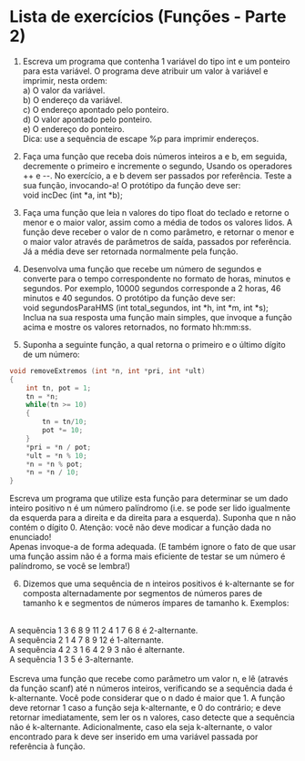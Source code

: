 # Lista de exercícios (Funções - Parte 2)

1. Escreva um programa que contenha 1 variável do tipo int e um ponteiro para esta variável. O programa deve atribuir um valor à variável e imprimir, nesta ordem:<br>
a) O valor da variável.<br>
b) O endereço da variável.<br>
c) O endereço apontado pelo ponteiro.<br>
d) O valor apontado pelo ponteiro.<br>
e) O endereço do ponteiro.<br>
Dica: use a sequência de escape %p para imprimir endereços.<br>

2. Faça uma função que receba dois números inteiros a e b, em seguida, decremente o primeiro e incremente o segundo, Usando os operadores ++ e --. No exercício, a e b devem ser passados por referência. Teste a sua função, invocando-a! O protótipo da função deve ser:<br>
void incDec (int *a, int *b);<br>

3. Faça uma função que leia n valores do tipo float do teclado e retorne o menor e o maior valor, assim como a média de todos os valores lidos. A função deve receber o valor de n como parâmetro, e retornar o menor e o maior valor através de parâmetros de saída, passados por referência. Já a média deve ser retornada normalmente pela função.<br>

4. Desenvolva uma função que recebe um número de segundos e converte para o tempo correspondente no formato de horas, minutos e segundos. Por exemplo, 10000 segundos corresponde a 2 horas, 46 minutos e 40 segundos. O protótipo da função deve ser:<br>
void segundosParaHMS (int total_segundos, int *h, int *m, int *s);<br>
Inclua na sua resposta uma função main simples, que invoque a função acima e mostre os valores retornados, no formato hh:mm:ss.<br>

5. Suponha a seguinte função, a qual retorna o primeiro e o último dígito de um número:<br>

```C
void removeExtremos (int *n, int *pri, int *ult)
{
    int tn, pot = 1;
    tn = *n;
    while(tn >= 10)
    {
        tn = tn/10;
        pot *= 10;
    }
    *pri = *n / pot;
    *ult = *n % 10;
    *n = *n % pot;
    *n = *n / 10;
}
```

Escreva um programa que utilize esta função para determinar se um dado inteiro positivo n é um número palíndromo (i.e. se pode ser lido igualmente da esquerda para a direita e da direita para a esquerda). Suponha que n não contém o dígito 0. Atenção: você não deve modicar a função dada no enunciado! <br>
Apenas invoque-a de forma adequada. (E também ignore o fato de que usar uma função assim não é a forma mais eficiente de testar se um número é palíndromo, se você se lembra!)<br>

6. Dizemos que uma sequência de n inteiros positivos é k-alternante se for composta alternadamente por segmentos de números pares de tamanho k e segmentos de números ímpares de tamanho k. Exemplos:<br>
<br>
A sequência 1 3 6 8 9 11 2 4 1 7 6 8 é 2-alternante.<br>
A sequência 2 1 4 7 8 9 12 é 1-alternante.<br>
A sequência 4 2 3 1 6 4 2 9 3 não é alternante.<br>
A sequência 1 3 5 é 3-alternante.<br>
<br>
Escreva uma função que recebe como parâmetro um valor n, e lê (através da função scanf) até n números inteiros, verificando se a sequência dada é k-alternante. Você pode considerar que o n dado é maior que 1. A função deve retornar 1 caso a função seja k-alternante, e 0 do contrário; e deve
retornar imediatamente, sem ler os n valores, caso detecte que a sequência não é k-alternante. Adicionalmente, caso ela seja k-alternante, o valor encontrado para k deve ser inserido em uma variável passada por referência à função.<br>